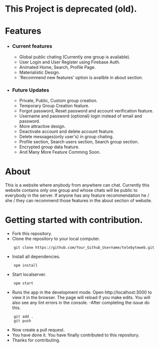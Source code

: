 # This Project is deprecated (old).

# Features
- ### Current features
    - Global public chating (Currently one group is available).
    - User Login and User Register using Firebase Auth.
    - Animated Home, Search, Profile Page.
    - Materialistic Design.
    - 'Recommend new features' option is availble in about section.
- ### Future Updates
    - Private, Public, Custom group creation.
    - Temporary Group Creation feature.
    - Forgot password, Reset password and account verification feature.
    - Username and password (optional) login instead of email and password.
    - More attractive design.
    - Deactivate account and delete account feature.
    - Delete messages(only user's) in group chating.
    - Profile section, Search users section, Search group section.
    - Encrypted group data feature.
    - And Many More Feature Comming Soon.

# About
This is a website where anybody from anywhere can chat. Currently this website contains only one group and whose chats will be public to everybody in the server.
If anyone has any feature recommendation he / she / they can recommend those features in the about section of website.

# Getting started with contribution.
- Fork this repository.
- Clone the repository to your local computer.

```
    git clone https://github.com/Your_Github_Username/telebyteweb.git
```
- Install all dependencies.
```
    npm install
```
- Start localserver.
```    
    npm start
```
- Runs the app in the development mode. Open http://localhost:3000 to view it in the browser. The page will reload if you make edits. You will also see any lint errors in the console.
-After completing the issue do this.

```
    git add .
    git push
```
- Now create a pull request.
- You have done it. You have finally contributed to this repository.
- Thanks for contributing.
